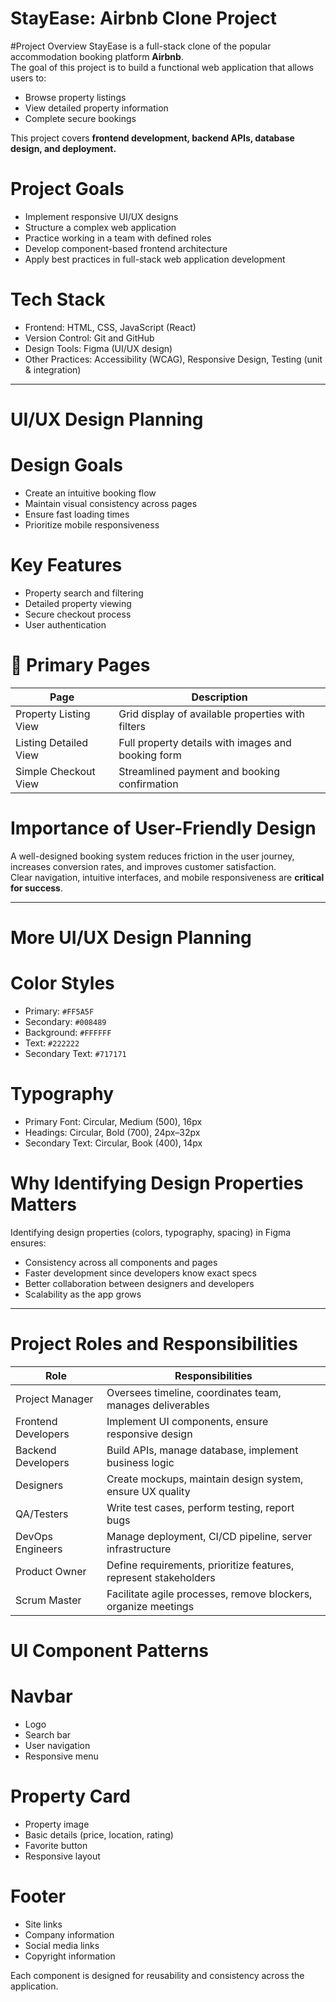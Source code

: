 # StayEase: Airbnb Clone Project

#Project Overview
StayEase is a full-stack clone of the popular accommodation booking platform **Airbnb**.  
The goal of this project is to build a functional web application that allows users to:

- Browse property listings  
- View detailed property information  
- Complete secure bookings  

This project covers **frontend development, backend APIs, database design, and deployment.**

#  Project Goals
- Implement responsive UI/UX designs  
- Structure a complex web application  
- Practice working in a team with defined roles  
- Develop component-based frontend architecture  
- Apply best practices in full-stack web application development  

# Tech Stack
- Frontend: HTML, CSS, JavaScript (React)  
- Version Control: Git and GitHub  
- Design Tools: Figma (UI/UX design)  
- Other Practices: Accessibility (WCAG), Responsive Design, Testing (unit & integration)  

---

#  UI/UX Design Planning

#  Design Goals
- Create an intuitive booking flow  
- Maintain visual consistency across pages  
- Ensure fast loading times  
- Prioritize mobile responsiveness  

#  Key Features
- Property search and filtering  
- Detailed property viewing  
- Secure checkout process  
- User authentication  

# 📄 Primary Pages
| Page                  | Description                                                  |
|-----------------------|--------------------------------------------------------------|
| Property Listing View | Grid display of available properties with filters             |
| Listing Detailed View | Full property details with images and booking form           |
| Simple Checkout View  | Streamlined payment and booking confirmation                 |

#  Importance of User-Friendly Design
A well-designed booking system reduces friction in the user journey, increases conversion rates, and improves customer satisfaction.  
Clear navigation, intuitive interfaces, and mobile responsiveness are **critical for success**.  

---

#  More UI/UX Design Planning

#  Color Styles
- Primary: `#FF5A5F`  
- Secondary: `#008489`  
- Background: `#FFFFFF`  
- Text: `#222222`  
- Secondary Text: `#717171`  

#  Typography
- Primary Font: Circular, Medium (500), 16px  
- Headings: Circular, Bold (700), 24px–32px  
- Secondary Text: Circular, Book (400), 14px  

#  Why Identifying Design Properties Matters
Identifying design properties (colors, typography, spacing) in Figma ensures:  
- Consistency across all components and pages  
- Faster development since developers know exact specs  
- Better collaboration between designers and developers  
- Scalability as the app grows  

---

#  Project Roles and Responsibilities

| Role             | Responsibilities |
|------------------|------------------|
| Project Manager | Oversees timeline, coordinates team, manages deliverables |
| Frontend Developers | Implement UI components, ensure responsive design |
| Backend Developers | Build APIs, manage database, implement business logic |
| Designers | Create mockups, maintain design system, ensure UX quality |
| QA/Testers | Write test cases, perform testing, report bugs |
| DevOps Engineers | Manage deployment, CI/CD pipeline, server infrastructure |
| Product Owner | Define requirements, prioritize features, represent stakeholders |
| Scrum Master | Facilitate agile processes, remove blockers, organize meetings |


#  UI Component Patterns

#  Navbar
- Logo  
- Search bar  
- User navigation  
- Responsive menu  

#  Property Card
- Property image  
- Basic details (price, location, rating)  
- Favorite button  
- Responsive layout  

#  Footer
- Site links  
- Company information  
- Social media links  
- Copyright information  

Each component is designed for reusability and consistency across the application.  


